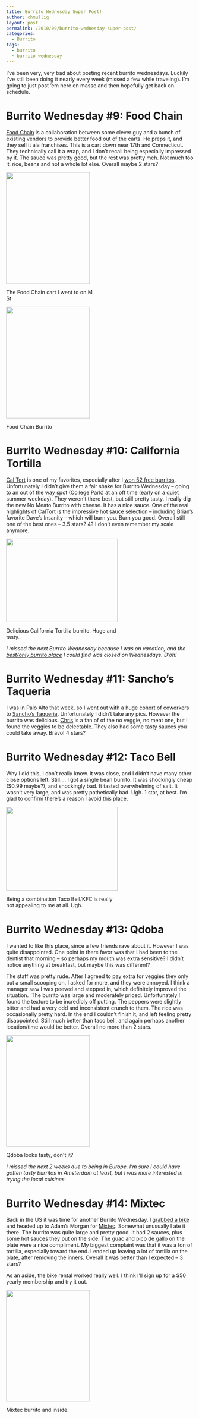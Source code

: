 ```yaml
---
title: Burrito Wednesday Super Post!
author: chmullig
layout: post
permalink: /2010/09/burrito-wednesday-super-post/
categories:
  - Burrito
tags:
  - burrito
  - burrito wednesday
---
```

I&#8217;ve been very, very bad about posting recent burrito wednesdays. Luckily I&#8217;ve still been doing it nearly every week (missed a few while traveling). I&#8217;m going to just post &#8217;em here en masse and then hopefully get back on schedule.

# Burrito Wednesday #9: Food Chain

[Food Chain][1] is a collaboration between some clever guy and a bunch of existing vendors to provide better food out of the carts. He preps it, and they sell it ala franchises. This is a cart down near 17th and Connecticut. They technically call it a wrap, and I don&#8217;t recall being especially impressed by it. The sauce was pretty good, but the rest was pretty meh. Not much too it, rice, beans and not a whole lot else. Overall maybe 2 stars?

<div id="attachment_246" style="width: 235px" class="wp-caption aligncenter">
  <a href="http://chmullig.com/wp-content/uploads/2010/09/IMG_0014.jpg"><img class="size-medium wp-image-246" title="Food Chain Cart" src="http://chmullig.com/wp-content/uploads/2010/09/IMG_0014-225x300.jpg" alt="" width="225" height="300" /></a> 
  
  <p class="wp-caption-text">
    The Food Chain cart I went to on M St
  </p>
</div>

<div id="attachment_247" style="width: 235px" class="wp-caption aligncenter">
  <a href="http://chmullig.com/wp-content/uploads/2010/09/IMG_0016.jpg"><img class="size-medium wp-image-247" title="Food Chain burrito" src="http://chmullig.com/wp-content/uploads/2010/09/IMG_0016-225x300.jpg" alt="" width="225" height="300" /></a>
  
  <p class="wp-caption-text">
    Food Chain Burrito
  </p>
</div>

# Burrito Wednesday #10: California Tortilla

[Cal Tort][2] is one of my favorites, especially after I [won 52 free burritos][3]. Unfortunately I didn&#8217;t give them a fair shake for Burrito Wednesday &#8211; going to an out of the way spot (College Park) at an off time (early on a quiet summer weekday). They weren&#8217;t there best, but still pretty tasty. I really dig the new No Meato Burrito with cheese. It has a nice sauce. One of the real highlights of CalTort is the impressive hot sauce selection &#8211; including Brian&#8217;s favorite Dave&#8217;s Insanity &#8211; which will burn you. Burn you good. Overall still one of the best ones &#8211; 3.5 stars? 4? I don&#8217;t even remember my scale anymore.

<div id="attachment_248" style="width: 310px" class="wp-caption aligncenter">
  <a href="http://chmullig.com/wp-content/uploads/2010/09/IMG_0002.jpg"><img class="size-medium wp-image-248" title="California Tortilla is delicious" src="http://chmullig.com/wp-content/uploads/2010/09/IMG_0002-300x225.jpg" alt="" width="300" height="225" /></a>
  
  <p class="wp-caption-text">
    Delicious California Tortilla burrito. Huge and tasty.
  </p>
</div>

*I missed the next Burrito Wednesday because I was on vacation, and the [best/only burrito place][4] I could find was closed on Wednesdays. D&#8217;oh!*

# Burrito Wednesday #11: Sancho&#8217;s Taqueria

I was in Palo Alto that week, so I went [out][5] [with][6] a [huge][7] [cohort][8] of [coworkers][9] to [Sancho&#8217;s Taqueria][10]. Unfortunately I didn&#8217;t take any pics. However the burrito was delicious. [Chris][11] is a fan of of the no veggie, no meat one, but I found the veggies to be delectable. They also had some tasty sauces you could take away. Bravo! 4 stars?

# Burrito Wednesday #12: Taco Bell

Why I did this, I don&#8217;t really know. It was close, and I didn&#8217;t have many other close options left. Still&#8230;. I got a single bean burrito. It was shockingly cheap ($0.99 maybe?), and shockingly bad. It tasted overwhelming of salt. It wasn&#8217;t very large, and was pretty pathetically bad. Ugh. 1 star, at best. I&#8217;m glad to confirm there&#8217;s a reason I avoid this place.

<div id="attachment_249" style="width: 310px" class="wp-caption aligncenter">
  <a href="http://chmullig.com/wp-content/uploads/2010/09/IMG_0009.jpg"><img class="size-medium wp-image-249" title="Taco Bell" src="http://chmullig.com/wp-content/uploads/2010/09/IMG_0009-300x225.jpg" alt="" width="300" height="225" /></a>
  
  <p class="wp-caption-text">
    Being a combination Taco Bell/KFC is really not appealing to me at all. Ugh.
  </p>
</div>

# Burrito Wednesday #13: Qdoba

I wanted to like this place, since a few friends rave about it. However I was quite disappointed. One point in there favor was that I had been to the dentist that morning &#8211; so perhaps my mouth was extra sensitive? I didn&#8217;t notice anything at breakfast, but maybe this was different?

The staff was pretty rude. After I agreed to pay extra for veggies they only put a small scooping on. I asked for more, and they were annoyed. I think a manager saw I was peeved and stepped in, which definitely improved the situation.  The burrito was large and moderately priced. Unfortunately I found the texture to be incredibly off putting. The peppers were slightly bitter and had a very odd and inconsistent crunch to them. The rice was occasionally pretty hard. In the end I couldn&#8217;t finish it, and left feeling pretty disappointed. Still much better than taco bell, and again perhaps another location/time would be better. Overall no more than 2 stars.

<div id="attachment_250" style="width: 235px" class="wp-caption aligncenter">
  <a href="http://chmullig.com/wp-content/uploads/2010/09/IMG_00021.jpg"><img class="size-medium wp-image-250" title="Qdoba" src="http://chmullig.com/wp-content/uploads/2010/09/IMG_00021-225x300.jpg" alt="" width="225" height="300" /></a>
  
  <p class="wp-caption-text">
    Qdoba looks tasty, don't it?
  </p>
</div>

*I missed the next 2 weeks due to being in Europe. I&#8217;m sure I could have gotten tasty burritos in Amsterdam at least, but I was more interested in trying the local cuisines.*

# Burrito Wednesday #14: Mixtec

Back in the US it was time for another Burrito Wednesday. I [grabbed a bike][12] and headed up to Adam&#8217;s Morgan for [Mixtec][13]. Somewhat unusually I ate it there. The burrito was quite large and pretty good. It had 2 sauces, plus some hot sauces they put on the side. The guac and pico de gallo on the plate were a nice compliment. My biggest complaint was that it was a ton of tortilla, especially toward the end. I ended up leaving a lot of tortilla on the plate, after removing the inners. Overall it was better than I expected &#8211; 3 stars?

As an aside, the bike rental worked really well. I think I&#8217;ll sign up for a $50 yearly membership and try it out.

<div id="attachment_251" style="width: 235px" class="wp-caption aligncenter">
  <a href="http://chmullig.com/wp-content/uploads/2010/09/IMG_0080.jpg"><img class="size-medium wp-image-251" title="IMG_0080" src="http://chmullig.com/wp-content/uploads/2010/09/IMG_0080-225x300.jpg" alt="" width="225" height="300" /></a>
  
  <p class="wp-caption-text">
    Mixtec burrito and inside.
  </p>
</div>

 [1]: http://foodchaindc.com/
 [2]: http://californiatortilla.com/
 [3]: http://twitter.com/#!/chmullig/status/5927599108
 [4]: http://www.tripadvisor.com/Restaurant_Review-g46341-d1821284-Reviews-Key_West_Tacos-Cape_May_New_Jersey.html "Key West Tacos"
 [5]: http://twitter.com/michelfloyd
 [6]: http://twitter.com/palmcal
 [7]: http://twitter.com/doug_rivers
 [8]: http://twitter.com/thechrisperry
 [9]: http://corp.yougov.com
 [10]: http://www.sanchostaqueria.com/
 [11]: http://www.everyguide.org/ "Chris Perry, of everyguide fame"
 [12]: https://www.capitalbikeshare.com
 [13]: http://www.yelp.com/biz/mixtec-restaurant-washington